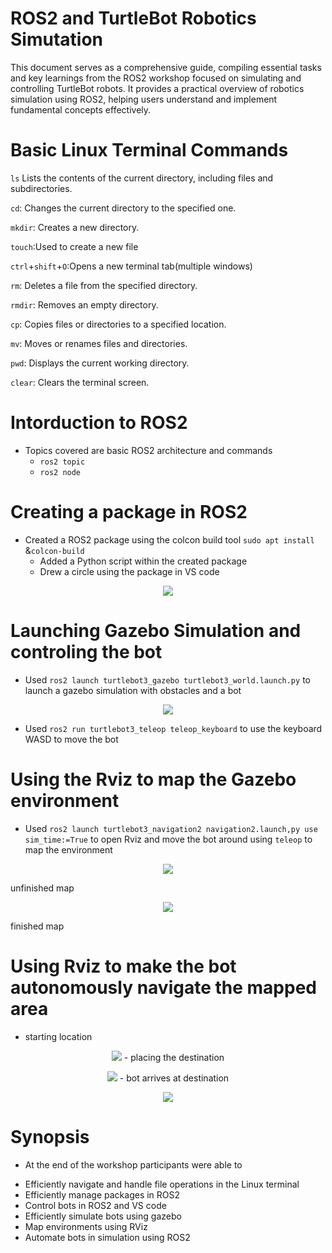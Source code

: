 # ROS2 and TurtleBot Robotics Simutation
This document serves as a comprehensive guide, compiling essential tasks and key learnings from the ROS2 workshop focused on simulating and controlling TurtleBot robots. It provides a practical overview of robotics simulation using ROS2, helping users understand and implement fundamental concepts effectively.
# Basic Linux Terminal Commands
```ls``` Lists the contents of the current directory, including files and subdirectories.

```cd```: Changes the current directory to the specified one.

```mkdir```: Creates a new directory.

 ```touch```:Used to create a new file
 
 ```ctrl```+```shift```+```O```:Opens a new terminal tab(multiple windows)

```rm```: Deletes a file from the specified directory.

```rmdir```: Removes an empty directory.

```cp```: Copies files or directories to a specified location.

```mv```: Moves or renames files and directories.

```pwd```: Displays the current working directory.


```clear```: Clears the terminal screen.
# Intorduction to ROS2
  * Topics covered are basic ROS2 architecture and commands
    - ```ros2 topic```
    - ```ros2 node```
# Creating a package in ROS2
* Created a ROS2 package using the colcon build tool ```sudo apt install``` &```colcon-build```
  * Added a Python script within the created package
  * Drew a circle using the package in VS code
<p align="center"><img src="https://github.com/raashibv18/ROS2-WORKSHOP/blob/main/images%20ROS/tsim%20png%20git.png">
 
# Launching Gazebo Simulation and controling the bot
  * Used ```ros2 launch turtlebot3_gazebo turtlebot3_world.launch.py``` to launch a gazebo simulation with obstacles and a bot
<p align="center"> <img src="https://github.com/raashibv18/ROS2-WORKSHOP/blob/main/images%20ROS/rosobjects.png">
  
  * Used ```ros2 run turtlebot3_teleop teleop_keyboard``` to use the keyboard WASD to move the 
   bot

# Using the Rviz to map the Gazebo environment

  *  Used ```ros2 launch turtlebot3_navigation2 navigation2.launch,py use sim_time:=True```
     to open Rviz and move the bot around using ```teleop``` to map the environment
<p align="center"> <img src="https://github.com/raashibv18/ROS2-WORKSHOP/blob/main/images%20ROS/git1.jpg"> 

 unfinished map

<p align="center"> <img src="https://github.com/raashibv18/ROS2-WORKSHOP/blob/main/images%20ROS/git2.jpg">

finished map

# Using Rviz to make the bot autonomously navigate the mapped area
 - starting location
<p align="center"> <img src="https://github.com/raashibv18/ROS2-WORKSHOP/blob/main/images%20ROS/git3.jpg">
 - placing the destination
<p align="center"> <img src="https://github.com/raashibv18/ROS2-WORKSHOP/blob/main/images%20ROS/gitloc.jpg">
 -  bot arrives at destination
<p align="center"> <img src="https://github.com/raashibv18/ROS2-WORKSHOP/blob/main/images%20ROS/git4.jpg">

# Synopsis
* At the end of the workshop participants were able to
 - Efficiently navigate and handle file operations in the Linux terminal
 - Efficiently manage packages in ROS2
 - Control bots in ROS2 and VS code
 - Efficiently simulate bots using gazebo
 - Map environments using RViz
 - Automate bots in simulation using ROS2

  

